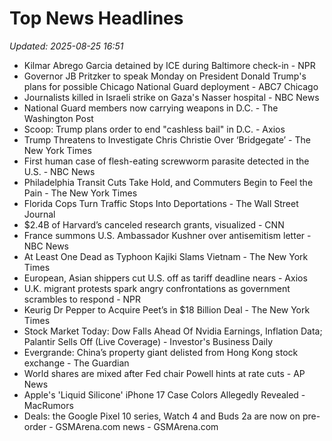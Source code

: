 # Top News Headlines

_Updated: 2025-08-25 16:51_

- Kilmar Abrego Garcia detained by ICE during Baltimore check-in - NPR
- Governor JB Pritzker to speak Monday on President Donald Trump's plans for possible Chicago National Guard deployment - ABC7 Chicago
- Journalists killed in Israeli strike on Gaza's Nasser hospital - NBC News
- National Guard members now carrying weapons in D.C. - The Washington Post
- Scoop: Trump plans order to end "cashless bail" in D.C. - Axios
- Trump Threatens to Investigate Chris Christie Over ‘Bridgegate’ - The New York Times
- First human case of flesh-eating screwworm parasite detected in the U.S. - NBC News
- Philadelphia Transit Cuts Take Hold, and Commuters Begin to Feel the Pain - The New York Times
- Florida Cops Turn Traffic Stops Into Deportations - The Wall Street Journal
- $2.4B of Harvard’s canceled research grants, visualized - CNN
- France summons U.S. Ambassador Kushner over antisemitism letter - NBC News
- At Least One Dead as Typhoon Kajiki Slams Vietnam - The New York Times
- European, Asian shippers cut U.S. off as tariff deadline nears - Axios
- U.K. migrant protests spark angry confrontations as government scrambles to respond - NPR
- Keurig Dr Pepper to Acquire Peet’s in $18 Billion Deal - The New York Times
- Stock Market Today: Dow Falls Ahead Of Nvidia Earnings, Inflation Data; Palantir Sells Off (Live Coverage) - Investor's Business Daily
- Evergrande: China’s property giant delisted from Hong Kong stock exchange - The Guardian
- World shares are mixed after Fed chair Powell hints at rate cuts - AP News
- Apple's 'Liquid Silicone' iPhone 17 Case Colors Allegedly Revealed - MacRumors
- Deals: the Google Pixel 10 series, Watch 4 and Buds 2a are now on pre-order - GSMArena.com news - GSMArena.com